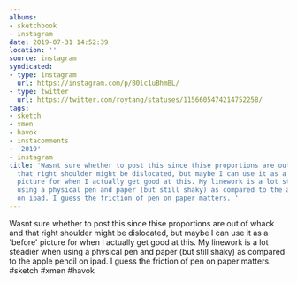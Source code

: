 ```yaml
---
albums:
- sketchbook
- instagram
date: 2019-07-31 14:52:39
location: ''
source: instagram
syndicated:
- type: instagram
  url: https://instagram.com/p/B0lc1uBhmBL/
- type: twitter
  url: https://twitter.com/roytang/statuses/1156605474214752258/
tags:
- sketch
- xmen
- havok
- instacomments
- '2019'
- instagram
title: 'Wasnt sure whether to post this since thise proportions are out of whack and
  that right shoulder might be dislocated, but maybe I can use it as a ''before''
  picture for when I actually get good at this. My linework is a lot steadier when
  using a physical pen and paper (but still shaky) as compared to the apple pencil
  on ipad. I guess the friction of pen on paper matters. '
---
```


Wasnt sure whether to post this since thise proportions are out of whack and that right shoulder might be dislocated, but maybe I can use it as a 'before' picture for when I actually get good at this. My linework is a lot steadier when using a physical pen and paper (but still shaky) as compared to the apple pencil on ipad. I guess the friction of pen on paper matters. #sketch #xmen #havok